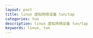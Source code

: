 ```yaml
---
layout: post
title: linux 虚拟网络设备 tun/tap
categories: tun
description: linux 虚拟网络设备 tun/tap
keywords: linux, tun
---
```


